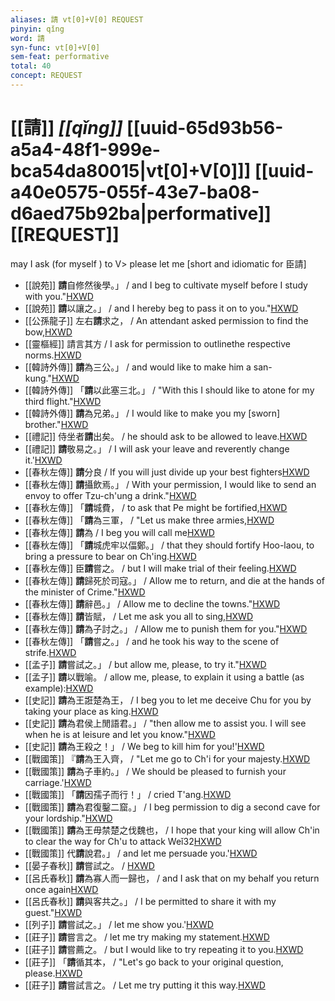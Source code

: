 ```yaml
---
aliases: 請 vt[0]+V[0] REQUEST
pinyin: qǐng
word: 請
syn-func: vt[0]+V[0]
sem-feat: performative
total: 40
concept: REQUEST 
---
```

# [[請]] *[[qǐng]]*  [[uuid-65d93b56-a5a4-48f1-999e-bca54da80015|vt[0]+V[0]]] [[uuid-a40e0575-055f-43e7-ba08-d6aed75b92ba|performative]] [[REQUEST]]
may I ask (for myself ) to V> please let me [short and idiomatic for 臣請]
 - [[說苑]] **請**自修然後學。」
                     / and I beg to cultivate myself before I study with you."[HXWD](https://hxwd.org/textview.html?location=CH1a0907_CHANT_002-5a.81)
 - [[說苑]] **請**以讓之。」
                     / and I hereby beg to pass it on to you."[HXWD](https://hxwd.org/textview.html?location=CH1a0907_CHANT_002-9a.43)
 - [[公孫龍子]] 左右**請**求之，
                     / An attendant asked permission to find the bow,[HXWD](https://hxwd.org/textview.html?location=CH1a0941_CHANT_001-2a.27)
 - [[靈樞經]] 請言其方 / I ask for permission to outlinethe respective norms.[HXWD](https://hxwd.org/textview.html?location=CH1d0952_CHANT_066-1a.17)
 - [[韓詩外傳]] **請**為三公。」 / and would like to make him a san-kung."[HXWD](https://hxwd.org/textview.html?location=KR1c0066_tls_008-3a.48)
 - [[韓詩外傳]] 「**請**以此塞三北。」 / "With this I should like to atone for my third flight."[HXWD](https://hxwd.org/textview.html?location=KR1c0066_tls_010-13a.31)
 - [[韓詩外傳]] **請**為兄弟。」 / I would like to make you my [sworn] brother."[HXWD](https://hxwd.org/textview.html?location=KR1c0066_tls_010-13a.35)
 - [[禮記]] 侍坐者**請**出矣。 / he should ask to be allowed to leave.[HXWD](https://hxwd.org/textview.html?location=KR1d0052_tls_001-20a.6)
 - [[禮記]] **請**敬易之。」 / I will ask your leave and reverently change it.'[HXWD](https://hxwd.org/textview.html?location=KR1d0052_tls_003-18a.29)
 - [[春秋左傳]] **請**分良 / If you will just divide up your best fighters[HXWD](https://hxwd.org/textview.html?location=KR1e0001_tls_008-359a.44)
 - [[春秋左傳]] **請**攝飲焉。」 / With your permission, I would like to send an envoy to offer Tzu-ch'ung a drink."[HXWD](https://hxwd.org/textview.html?location=KR1e0001_tls_008-365a.21)
 - [[春秋左傳]] 「**請**城費， / to ask that Pe might be fortified,[HXWD](https://hxwd.org/textview.html?location=KR1e0001_tls_009-150a.7)
 - [[春秋左傳]] 「**請**為三軍， / "Let us make three armies,[HXWD](https://hxwd.org/textview.html?location=KR1e0001_tls_009-258a.5)
 - [[春秋左傳]] **請**為 / I beg you will call me[HXWD](https://hxwd.org/textview.html?location=KR1e0001_tls_009-294a.18)
 - [[春秋左傳]] 「**請**城虎牢以偪鄭。」 / that they should fortify Hoo-laou, to bring a pressure to bear on Ch'ing.[HXWD](https://hxwd.org/textview.html?location=KR1e0001_tls_009-36a.5)
 - [[春秋左傳]] 臣**請**嘗之。 / but I will make trial of their feeling.[HXWD](https://hxwd.org/textview.html?location=KR1e0001_tls_009-413a.25)
 - [[春秋左傳]] **請**歸死於司寇。」 / Allow me to return, and die at the hands of the minister of Crime."[HXWD](https://hxwd.org/textview.html?location=KR1e0001_tls_009-60a.44)
 - [[春秋左傳]] **請**辭邑。」 / Allow me to decline the towns."[HXWD](https://hxwd.org/textview.html?location=KR1e0001_tls_009-643a.18)
 - [[春秋左傳]] **請**皆賦， / Let me ask you all to sing,[HXWD](https://hxwd.org/textview.html?location=KR1e0001_tls_009-683a.8)
 - [[春秋左傳]] **請**為子討之。」 / Allow me to punish them for you."[HXWD](https://hxwd.org/textview.html?location=KR1e0001_tls_009-688a.17)
 - [[春秋左傳]] 「**請**嘗之。」 / and he took his way to the scene of strife.[HXWD](https://hxwd.org/textview.html?location=KR1e0001_tls_012-329a.24)
 - [[孟子]] **請**嘗試之。」 / but allow me, please, to try it."[HXWD](https://hxwd.org/textview.html?location=KR1h0001_tls_001-64a.1)
 - [[孟子]] **請**以戰喻。 / allow me, please, to explain it using a battle (as example):[HXWD](https://hxwd.org/textview.html?location=KR1h0001_tls_001-6a.4)
 - [[史記]] **請**為王誑楚為王， / I beg you to let me deceive Chu for you by taking your place as king.[HXWD](https://hxwd.org/textview.html?location=KR2a0001_tls_007-406a.4)
 - [[史記]] **請**為君侯上閒語君。」 / "then allow me to assist you. I will see when he is at leisure and let you know."[HXWD](https://hxwd.org/textview.html?location=KR2a0001_tls_087-28a.20)
 - [[史記]] **請**為王殺之！」 / We beg to kill him for you!'[HXWD](https://hxwd.org/textview.html?location=KR2a0001_tls_089-23a.19)
 - [[戰國策]] 『**請**為王入齊， / "Let me go to Ch'i for your majesty.[HXWD](https://hxwd.org/textview.html?location=KR2e0003_tls_021-1a.14)
 - [[戰國策]] **請**為子車約。」 / We should be pleased to furnish your carriage.'[HXWD](https://hxwd.org/textview.html?location=KR2e0003_tls_058-2a.5)
 - [[戰國策]] 「**請**因孺子而行！」 / cried T'ang.[HXWD](https://hxwd.org/textview.html?location=KR2e0003_tls_108-2a.34)
 - [[戰國策]] **請**為君復鑿二窟。」 / I beg permission to dig a second cave for your lordship."[HXWD](https://hxwd.org/textview.html?location=KR2e0003_tls_148-6a.17)
 - [[戰國策]] **請**為王毋禁楚之伐魏也， / I hope that your king will allow Ch'in to clear the way for Ch'u to attack Weǐ32[HXWD](https://hxwd.org/textview.html?location=KR2e0003_tls_322-2a.10)
 - [[戰國策]] 代**請**說君。」 / and let me persuade you.'[HXWD](https://hxwd.org/textview.html?location=KR2e0003_tls_329-1a.21)
 - [[晏子春秋]] **請**嘗試之。 / [HXWD](https://hxwd.org/textview.html?location=KR2g0003_tls_002-42a.17)
 - [[呂氏春秋]] **請**為寡人而一歸也， / and I ask that on my behalf you return once again[HXWD](https://hxwd.org/textview.html?location=KR3j0009_tls_015-22a.18)
 - [[呂氏春秋]] **請**與客共之。」 / I be permitted to share it with my guest."[HXWD](https://hxwd.org/textview.html?location=KR3j0009_tls_015-22a.20)
 - [[列子]] **請**嘗試之。」 / let me show you.'[HXWD](https://hxwd.org/textview.html?location=KR5c0124_tls_005-10a.25)
 - [[莊子]] **請**嘗言之。 / let me try making my statement.[HXWD](https://hxwd.org/textview.html?location=KR5c0126_tls_002-9a.9)
 - [[莊子]] **請**嘗薦之。 / but I would like to try repeating it to you.[HXWD](https://hxwd.org/textview.html?location=KR5c0126_tls_012-11a.7)
 - [[莊子]] 「**請**循其本， / "Let's go back to your original question, please.[HXWD](https://hxwd.org/textview.html?location=KR5c0126_tls_017-17a.18)
 - [[莊子]] **請**嘗試言之。 / Let me try putting it this way.[HXWD](https://hxwd.org/textview.html?location=KR5c0126_tls_018-4a.7)